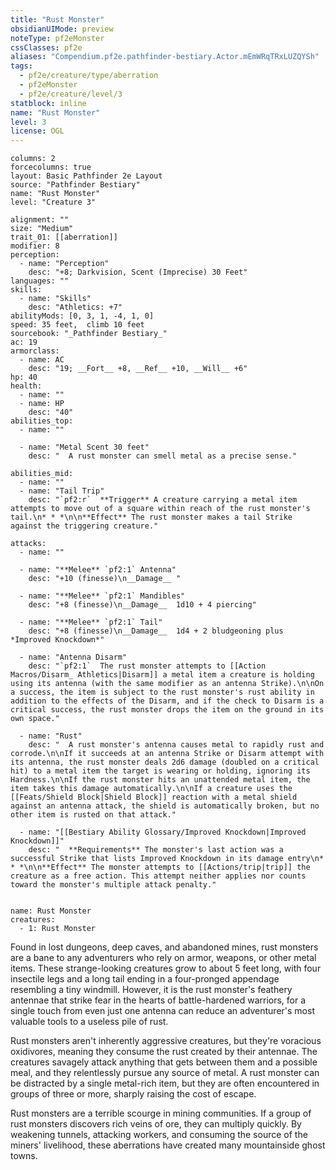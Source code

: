 ```yaml
---
title: "Rust Monster"
obsidianUIMode: preview
noteType: pf2eMonster
cssClasses: pf2e
aliases: "Compendium.pf2e.pathfinder-bestiary.Actor.mEmWRqTRxLUZQYSh" 
tags:
  - pf2e/creature/type/aberration
  - pf2eMonster
  - pf2e/creature/level/3
statblock: inline
name: "Rust Monster"
level: 3
license: OGL
---
```


```statblock
columns: 2
forcecolumns: true
layout: Basic Pathfinder 2e Layout
source: "Pathfinder Bestiary"
name: "Rust Monster"
level: "Creature 3"

alignment: ""
size: "Medium"
trait_01: [[aberration]]
modifier: 8
perception:
  - name: "Perception"
    desc: "+8; Darkvision, Scent (Imprecise) 30 Feet"
languages: ""
skills:
  - name: "Skills"
    desc: "Athletics: +7"
abilityMods: [0, 3, 1, -4, 1, 0]
speed: 35 feet,  climb 10 feet
sourcebook: "_Pathfinder Bestiary_"
ac: 19
armorclass:
  - name: AC
    desc: "19; __Fort__ +8, __Ref__ +10, __Will__ +6"
hp: 40
health:
  - name: ""
  - name: HP
    desc: "40"
abilities_top:
  - name: ""

  - name: "Metal Scent 30 feet"
    desc: "  A rust monster can smell metal as a precise sense."

abilities_mid:
  - name: ""
  - name: "Tail Trip"
    desc: "`pf2:r`  **Trigger** A creature carrying a metal item attempts to move out of a square within reach of the rust monster's tail.\n* * *\n\n**Effect** The rust monster makes a tail Strike against the triggering creature."

attacks:
  - name: ""

  - name: "**Melee** `pf2:1` Antenna"
    desc: "+10 (finesse)\n__Damage__ "

  - name: "**Melee** `pf2:1` Mandibles"
    desc: "+8 (finesse)\n__Damage__  1d10 + 4 piercing"

  - name: "**Melee** `pf2:1` Tail"
    desc: "+8 (finesse)\n__Damage__  1d4 + 2 bludgeoning plus *Improved Knockdown*"

  - name: "Antenna Disarm"
    desc: "`pf2:1`  The rust monster attempts to [[Action Macros/Disarm_ Athletics|Disarm]] a metal item a creature is holding using its antenna (with the same modifier as an antenna Strike).\n\nOn a success, the item is subject to the rust monster's rust ability in addition to the effects of the Disarm, and if the check to Disarm is a critical success, the rust monster drops the item on the ground in its own space."

  - name: "Rust"
    desc: "  A rust monster's antenna causes metal to rapidly rust and corrode.\n\nIf it succeeds at an antenna Strike or Disarm attempt with its antenna, the rust monster deals 2d6 damage (doubled on a critical hit) to a metal item the target is wearing or holding, ignoring its Hardness.\n\nIf the rust monster hits an unattended metal item, the item takes this damage automatically.\n\nIf a creature uses the [[Feats/Shield Block|Shield Block]] reaction with a metal shield against an antenna attack, the shield is automatically broken, but no other item is rusted on that attack."

  - name: "[[Bestiary Ability Glossary/Improved Knockdown|Improved Knockdown]]"
    desc: "  **Requirements** The monster's last action was a successful Strike that lists Improved Knockdown in its damage entry\n* * *\n\n**Effect** The monster attempts to [[Actions/trip|trip]] the creature as a free action. This attempt neither applies nor counts toward the monster's multiple attack penalty."
 
```

```encounter-table
name: Rust Monster
creatures:
  - 1: Rust Monster
```



Found in lost dungeons, deep caves, and abandoned mines, rust monsters are a bane to any adventurers who rely on armor, weapons, or other metal items. These strange-looking creatures grow to about 5 feet long, with four insectile legs and a long tail ending in a four-pronged appendage resembling a tiny windmill. However, it is the rust monster's feathery antennae that strike fear in the hearts of battle-hardened warriors, for a single touch from even just one antenna can reduce an adventurer's most valuable tools to a useless pile of rust.

Rust monsters aren't inherently aggressive creatures, but they're voracious oxidivores, meaning they consume the rust created by their antennae. The creatures savagely attack anything that gets between them and a possible meal, and they relentlessly pursue any source of metal. A rust monster can be distracted by a single metal-rich item, but they are often encountered in groups of three or more, sharply raising the cost of escape.

Rust monsters are a terrible scourge in mining communities. If a group of rust monsters discovers rich veins of ore, they can multiply quickly. By weakening tunnels, attacking workers, and consuming the source of the miners' livelihood, these aberrations have created many mountainside ghost towns.
